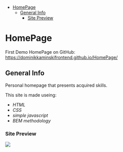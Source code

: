- [HomePage](#homepage)
  - [General Info](#general-info)
    - [Site Preview](#site-preview)
# HomePage
First Demo HomePage on GitHub:  
https://dominikkaminskifrontend.github.io/HomePage/

## General Info 
Personal homepage that presents acquired skills.  

This site is made useing:
- _HTML_
- _CSS_
- _simple javascript_  
- _BEM methodology_

### Site Preview  
![](https://github.com/DominikKaminskiFrontend/HomePage/blob/main/img/HomePage%20Preview.gif)
